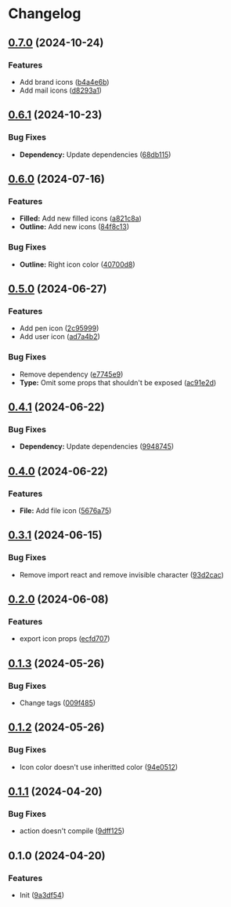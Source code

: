 # Changelog

## [0.7.0](https://github.com/Irimold/react-icons/compare/v0.6.1...v0.7.0) (2024-10-24)


### Features

* Add brand icons ([b4a4e6b](https://github.com/Irimold/react-icons/commit/b4a4e6b6fe1d7ff9d64798509e118d50c479d538))
* Add mail icons ([d8293a1](https://github.com/Irimold/react-icons/commit/d8293a1ddfe18329ab6447f30c0f54858ff347a3))

## [0.6.1](https://github.com/Irimold/react-icons/compare/v0.6.0...v0.6.1) (2024-10-23)


### Bug Fixes

* **Dependency:** Update dependencies ([68db115](https://github.com/Irimold/react-icons/commit/68db115124a4355809c7a7a1dbe460615d68449b))

## [0.6.0](https://github.com/Irimold/react-icons/compare/v0.5.0...v0.6.0) (2024-07-16)


### Features

* **Filled:** Add new filled icons ([a821c8a](https://github.com/Irimold/react-icons/commit/a821c8a3f08859c649509eec491e84aa858b4772))
* **Outline:** Add new icons ([84f8c13](https://github.com/Irimold/react-icons/commit/84f8c13a2d78dd776b5278c5a2e774c8621994a0))


### Bug Fixes

* **Outline:** Right icon color ([40700d8](https://github.com/Irimold/react-icons/commit/40700d8cf90755559a31c57b455c1b885d2df8f3))

## [0.5.0](https://github.com/Irimold/react-icons/compare/v0.4.1...v0.5.0) (2024-06-27)


### Features

* Add pen icon ([2c95999](https://github.com/Irimold/react-icons/commit/2c959996411f71f29dc7d2bea6c5e9fe3b46b6b3))
* Add user icon ([ad7a4b2](https://github.com/Irimold/react-icons/commit/ad7a4b287ca4eddf2215ec6544ddfe948de1952b))


### Bug Fixes

* Remove dependency ([e7745e9](https://github.com/Irimold/react-icons/commit/e7745e9ba1cd3b274bd9dc54fddb6382e3d22f72))
* **Type:** Omit some props that shouldn't be exposed ([ac91e2d](https://github.com/Irimold/react-icons/commit/ac91e2d7036965fff81a95e0b60bc815ee7ac728))

## [0.4.1](https://github.com/Irimold/react-icons/compare/v0.4.0...v0.4.1) (2024-06-22)


### Bug Fixes

* **Dependency:** Update dependencies ([9948745](https://github.com/Irimold/react-icons/commit/99487458f9edfddf1b42ed055dbcb1e4a7e7f307))

## [0.4.0](https://github.com/Irimold/react-icons/compare/v0.3.1...v0.4.0) (2024-06-22)


### Features

* **File:** Add file icon ([5676a75](https://github.com/Irimold/react-icons/commit/5676a75725014bf0904100f214ead4088751e305))

## [0.3.1](https://github.com/Irimold/react-icons/compare/v0.3.0...v0.3.1) (2024-06-15)


### Bug Fixes

* Remove import react and remove invisible character ([93d2cac](https://github.com/Irimold/react-icons/commit/93d2cac3588057fa6242fc4020ec7d53d91e189c))

## [0.2.0](https://github.com/Irimold/react-icons/compare/v0.1.3...v0.2.0) (2024-06-08)


### Features

* export icon props ([ecfd707](https://github.com/Irimold/react-icons/commit/ecfd70715dee72375cb411cf4bf3d4c6ea606ae7))

## [0.1.3](https://github.com/Irimold/react-icons/compare/v0.1.2...v0.1.3) (2024-05-26)


### Bug Fixes

* Change tags ([009f485](https://github.com/Irimold/react-icons/commit/009f4854ff297886edb2ae9a2e76452c33087f98))

## [0.1.2](https://github.com/Irimold/react-icons/compare/v0.1.1...v0.1.2) (2024-05-26)


### Bug Fixes

* Icon color doesn't use inheritted color ([94e0512](https://github.com/Irimold/react-icons/commit/94e0512ad276a573565abca65631f262464af9a4))

## [0.1.1](https://github.com/Irimold/react-icons/compare/v0.1.0...v0.1.1) (2024-04-20)


### Bug Fixes

* action doesn't compile ([9dff125](https://github.com/Irimold/react-icons/commit/9dff125cd2acc787c741b0b24c1320227a0b8a25))

## 0.1.0 (2024-04-20)


### Features

* Init ([9a3df54](https://github.com/Irimold/react-icons/commit/9a3df541d8912fd3fca7d593af2e6e588e727e4a))
